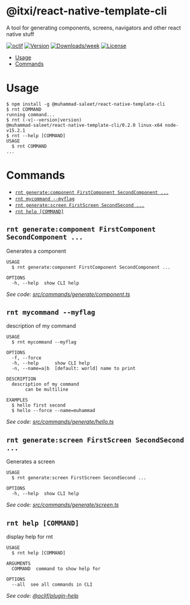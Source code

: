 @itxi/react-native-template-cli
===============================

A tool for generating components, screens, navigators and other react native stuff

[![oclif](https://img.shields.io/badge/cli-oclif-brightgreen.svg)](https://oclif.io)
[![Version](https://img.shields.io/npm/v/@itxi/react-native-template-cli.svg)](https://npmjs.org/package/@itxi/react-native-template-cli)
[![Downloads/week](https://img.shields.io/npm/dw/@itxi/react-native-template-cli.svg)](https://npmjs.org/package/@itxi/react-native-template-cli)
[![License](https://img.shields.io/npm/l/@itxi/react-native-template-cli.svg)](https://github.com/Muhammad-Saleet/react-native-template-cli/blob/master/package.json)

<!-- toc -->
* [Usage](#usage)
* [Commands](#commands)
<!-- tocstop -->
# Usage
<!-- usage -->
```sh-session
$ npm install -g @muhammad-saleet/react-native-template-cli
$ rnt COMMAND
running command...
$ rnt (-v|--version|version)
@muhammad-saleet/react-native-template-cli/0.2.0 linux-x64 node-v15.2.1
$ rnt --help [COMMAND]
USAGE
  $ rnt COMMAND
...
```
<!-- usagestop -->
# Commands
<!-- commands -->
* [`rnt generate:component FirstComponent SecondComponent ...`](#rnt-generatecomponent-firstcomponent-secondcomponent-)
* [`rnt mycommand --myflag`](#rnt-mycommand---myflag)
* [`rnt generate:screen FirstScreen SecondSecond ...`](#rnt-generatescreen-firstscreen-secondsecond-)
* [`rnt help [COMMAND]`](#rnt-help-command)

## `rnt generate:component FirstComponent SecondComponent ...`

Generates a component

```
USAGE
  $ rnt generate:component FirstComponent SecondComponent ...

OPTIONS
  -h, --help  show CLI help
```

_See code: [src/commands/generate/component.ts](https://github.com/Muhammad-Saleet/react-native-template-cli/blob/v0.2.0/src/commands/generate/component.ts)_

## `rnt mycommand --myflag`

description of my command

```
USAGE
  $ rnt mycommand --myflag

OPTIONS
  -f, --force
  -h, --help      show CLI help
  -n, --name=a|b  [default: world] name to print

DESCRIPTION
  description of my command
       can be multiline

EXAMPLES
  $ hello first second
  $ hello --force --name=muhammad
```

_See code: [src/commands/generate/hello.ts](https://github.com/Muhammad-Saleet/react-native-template-cli/blob/v0.2.0/src/commands/generate/hello.ts)_

## `rnt generate:screen FirstScreen SecondSecond ...`

Generates a screen

```
USAGE
  $ rnt generate:screen FirstScreen SecondSecond ...

OPTIONS
  -h, --help  show CLI help
```

_See code: [src/commands/generate/screen.ts](https://github.com/Muhammad-Saleet/react-native-template-cli/blob/v0.2.0/src/commands/generate/screen.ts)_

## `rnt help [COMMAND]`

display help for rnt

```
USAGE
  $ rnt help [COMMAND]

ARGUMENTS
  COMMAND  command to show help for

OPTIONS
  --all  see all commands in CLI
```

_See code: [@oclif/plugin-help](https://github.com/oclif/plugin-help/blob/v3.2.3/src/commands/help.ts)_
<!-- commandsstop -->

